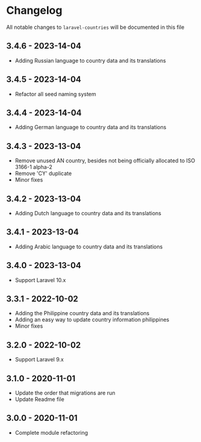 # Changelog

All notable changes to `laravel-countries` will be documented in this file

## 3.4.6 - 2023-14-04

- Adding Russian language to country data and its translations

## 3.4.5 - 2023-14-04

- Refactor all seed naming system

## 3.4.4 - 2023-14-04

- Adding German language to country data and its translations

## 3.4.3 - 2023-13-04

- Remove unused AN country, besides not being officially allocated to ISO 3166-1 alpha-2
- Remove 'CY' duplicate
- Minor fixes

## 3.4.2 - 2023-13-04

- Adding Dutch language to country data and its translations

## 3.4.1 - 2023-13-04

- Adding Arabic language to country data and its translations

## 3.4.0 - 2023-13-04

- Support Laravel 10.x

## 3.3.1 - 2022-10-02

- Adding the Philippine country data and its translations
- Adding an easy way to update country information philippines
- Minor fixes

## 3.2.0 - 2022-10-02

- Support Laravel 9.x

## 3.1.0 - 2020-11-01

- Update the order that migrations are run
- Update Readme file

## 3.0.0 - 2020-11-01

- Complete module refactoring

